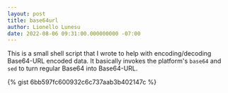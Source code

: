 ```yaml
---
layout: post
title: base64url
author: Lionello Lunesu
date: 2022-08-06 09:31:00.000000000 -07:00
---
```

This is a small shell script that I wrote to help with encoding/decoding Base64-URL encoded data.
It basically invokes the platform's `base64` and `sed` to turn regular Base64 into Base64-URL.

{% gist 6bb597fc600932c6c737aab3b402147c %}
